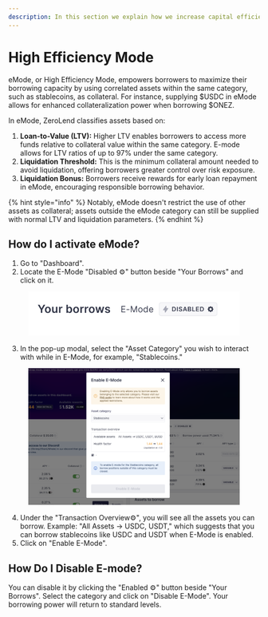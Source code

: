 ```yaml
---
description: In this section we explain how we increase capital efficiency with E-Mode
---
```


# High Efficiency Mode

eMode, or High Efficiency Mode, empowers borrowers to maximize their borrowing capacity by using correlated assets within the same category, such as stablecoins, as collateral. For instance, supplying $USDC in eMode allows for enhanced collateralization power when borrowing $ONEZ.

In eMode, ZeroLend classifies assets based on:

1. **Loan-to-Value (LTV):** Higher LTV enables borrowers to access more funds relative to collateral value within the same category. E-mode allows for LTV ratios of up to 97% under the same category.&#x20;
2. **Liquidation Threshold:** This is the minimum collateral amount needed to avoid liquidation, offering borrowers greater control over risk exposure.
3. **Liquidation Bonus:** Borrowers receive rewards for early loan repayment in eMode, encouraging responsible borrowing behavior.

{% hint style="info" %}
Notably, eMode doesn't restrict the use of other assets as collateral; assets outside the eMode category can still be supplied with normal LTV and liquidation parameters.
{% endhint %}

## How do I activate eMode?

1. Go to "Dashboard".
2. Locate the E-Mode "Disabled ⚙️" button beside "Your Borrows" and click on it.

<figure><img src="../.gitbook/assets/image (1).png" alt=""><figcaption></figcaption></figure>

3. In the pop-up modal, select the "Asset Category" you wish to interact with while in E-Mode, for example, "Stablecoins."&#x20;

<figure><img src="../.gitbook/assets/image (2).png" alt=""><figcaption></figcaption></figure>

4. Under the "Transaction Overview⚙", you will see all the assets you can borrow. Example: "All Assets → USDC, USDT," which suggests that you can borrow stablecoins like USDC and USDT when E-Mode is enabled.
5. Click on "Enable E-Mode".&#x20;

## **How Do I Disable E-mode?**&#x20;

You can disable it by clicking the "Enabled ⚙️" button beside "Your Borrows". Select the category and click on "Disable E-Mode". Your borrowing power will return to standard levels.
